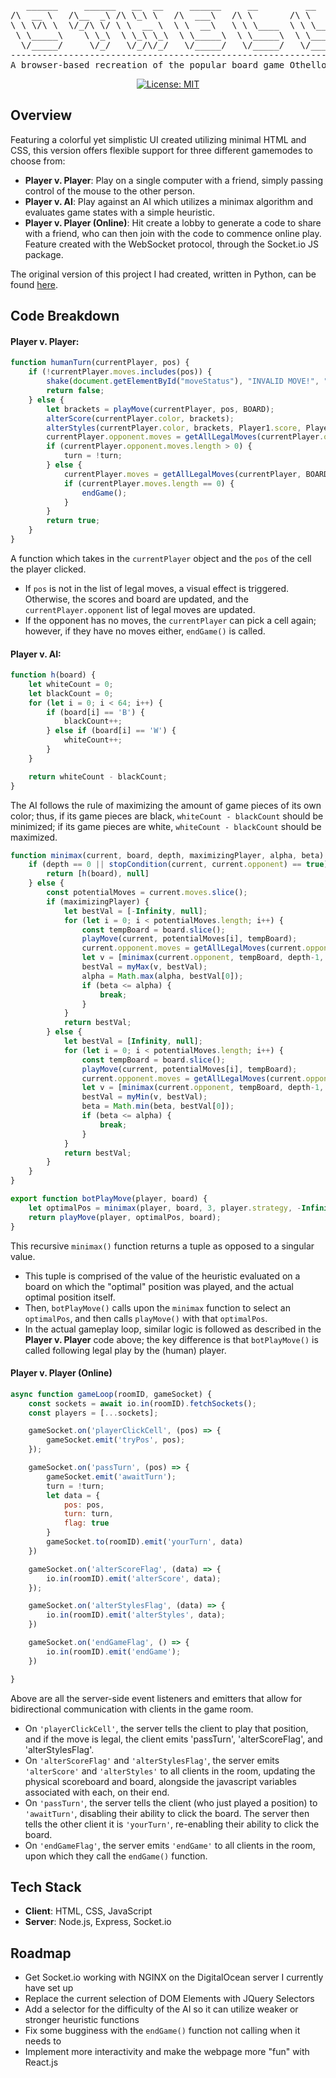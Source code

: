 <div align=center>
<pre>
   ______     ______   __  __     ______     __         __         ______    
/\  __ \   /\__  _\ /\ \_\ \   /\  ___\   /\ \       /\ \       /\  __ \   
\ \ \/\ \  \/_/\ \/ \ \  __ \  \ \  __\   \ \ \____  \ \ \____  \ \ \/\ \  
 \ \_____\    \ \_\  \ \_\ \_\  \ \_____\  \ \_____\  \ \_____\  \ \_____\ 
  \/_____/     \/_/   \/_/\/_/   \/_____/   \/_____/   \/_____/   \/_____/ 
--------------------------------------------------------------------------
A browser-based recreation of the popular board game Othello. 
</pre>
   
[![License: MIT](https://img.shields.io/badge/License-MIT-yellow.svg)](https://opensource.org/licenses/MIT)
</div>

## Overview ##
Featuring a colorful yet simplistic UI created utilizing minimal HTML and CSS, this version offers flexible support for three different gamemodes to choose from:

- **Player v. Player**: Play on a single computer with a friend, simply passing control of the mouse to the other person.
- **Player v. AI**: Play against an AI which utilizes a minimax algorithm and evaluates game states with a simple heuristic.
- **Player v. Player (Online)**: Hit create a lobby to generate a code to share with a friend, who can then join with the code to commence online play. Feature created with the WebSocket protocol, through the Socket.io JS package.

The original version of this project I had created, written in Python, can be found [here](https://github.com/ishanc312/othelloWithBot).

## Code Breakdown ##
#### Player v. Player: ####
```javascript 
function humanTurn(currentPlayer, pos) {
    if (!currentPlayer.moves.includes(pos)) {
        shake(document.getElementById("moveStatus"), "INVALID MOVE!", "CLICK A SQUARE!");
        return false;
    } else {
        let brackets = playMove(currentPlayer, pos, BOARD);
        alterScore(currentPlayer.color, brackets);
        alterStyles(currentPlayer.color, brackets, Player1.score, Player2.score);
        currentPlayer.opponent.moves = getAllLegalMoves(currentPlayer.opponent, BOARD);
        if (currentPlayer.opponent.moves.length > 0) {
            turn = !turn;
        } else {
            currentPlayer.moves = getAllLegalMoves(currentPlayer, BOARD);
            if (currentPlayer.moves.length == 0) {
                endGame();
            }
        }
        return true;
    }
}
```
A function which takes in the `currentPlayer` object and the `pos` of the cell the player clicked. 
- If `pos` is not in the list of legal moves, a visual effect is triggered. Otherwise, the scores and board are updated, and the `currentPlayer.opponent` list of legal moves are updated.
- If the opponent has no moves, the `currentPlayer` can pick a cell again; however, if they have no moves either, `endGame()` is called. 

#### Player v. AI: ####
```javascript
function h(board) {
    let whiteCount = 0;
    let blackCount = 0;
    for (let i = 0; i < 64; i++) {
        if (board[i] == 'B') {
            blackCount++;
        } else if (board[i] == 'W') {
            whiteCount++;
        }
    }

    return whiteCount - blackCount;
}
```
The AI follows the rule of maximizing the amount of game pieces of its own color; thus, if its game pieces are black, `whiteCount - blackCount` should be minimized; if its game pieces are white, `whiteCount - blackCount` should be maximized.

```javascript
function minimax(current, board, depth, maximizingPlayer, alpha, beta) {
    if (depth == 0 || stopCondition(current, current.opponent) == true) {
        return [h(board), null]
    } else {
        const potentialMoves = current.moves.slice();
        if (maximizingPlayer) {
            let bestVal = [-Infinity, null];
            for (let i = 0; i < potentialMoves.length; i++) {
                const tempBoard = board.slice();
                playMove(current, potentialMoves[i], tempBoard);
                current.opponent.moves = getAllLegalMoves(current.opponent, tempBoard);
                let v = [minimax(current.opponent, tempBoard, depth-1, false, alpha, beta)[0], potentialMoves[i]];
                bestVal = myMax(v, bestVal);
                alpha = Math.max(alpha, bestVal[0]);
                if (beta <= alpha) {
                    break;
                }
            }
            return bestVal;
        } else {
            let bestVal = [Infinity, null];
            for (let i = 0; i < potentialMoves.length; i++) {
                const tempBoard = board.slice();
                playMove(current, potentialMoves[i], tempBoard);
                current.opponent.moves = getAllLegalMoves(current.opponent, tempBoard);
                let v = [minimax(current.opponent, tempBoard, depth-1, true, alpha, beta)[0], potentialMoves[i]];
                bestVal = myMin(v, bestVal);
                beta = Math.min(beta, bestVal[0]);
                if (beta <= alpha) {
                    break;
                }
            }
            return bestVal;
        }
    }
}

export function botPlayMove(player, board) {
    let optimalPos = minimax(player, board, 3, player.strategy, -Infinity, Infinity)[1];
    return playMove(player, optimalPos, board);
}
```
This recursive `minimax()` function returns a tuple as opposed to a singular value.
- This tuple is comprised of the value of the heuristic evaluated on a board on which the "optimal" position was played, and the actual optimal position itself.
- Then, `botPlayMove()` calls upon the `minimax` function to select an `optimalPos`, and then calls `playMove()` with that `optimalPos`.
- In the actual gameplay loop, similar logic is followed as described in the **Player v. Player** code above; the key difference is that `botPlayMove()` is called following legal play by the (human) player. 

#### Player v. Player (Online) ####
```javascript
async function gameLoop(roomID, gameSocket) {
    const sockets = await io.in(roomID).fetchSockets();
    const players = [...sockets];

    gameSocket.on('playerClickCell', (pos) => {
        gameSocket.emit('tryPos', pos);
    });

    gameSocket.on('passTurn', (pos) => {
        gameSocket.emit('awaitTurn');
        turn = !turn;
        let data = {
            pos: pos,
            turn: turn,
            flag: true
        }
        gameSocket.to(roomID).emit('yourTurn', data)
    })

    gameSocket.on('alterScoreFlag', (data) => {
        io.in(roomID).emit('alterScore', data);
    });

    gameSocket.on('alterStylesFlag', (data) => {
        io.in(roomID).emit('alterStyles', data);
    })

    gameSocket.on('endGameFlag', () => {
        io.in(roomID).emit('endGame');
    })

}
```
Above are all the server-side event listeners and emitters that allow for bidirectional communication with clients in the game room.
- On `'playerClickCell'`, the server tells the client to play that position, and if the move is legal, the client emits 'passTurn', 'alterScoreFlag', and 'alterStylesFlag'.
- On `'alterScoreFlag'` and `'alterStylesFlag'`, the server emits `'alterScore'` and `'alterStyles'` to all clients in the room, updating the physical scoreboard and board, alongside the javascript variables associated with each, on their end.
- On `'passTurn'`, the server tells the client (who just played a position) to `'awaitTurn'`, disabling their ability to click the board. The server then tells the other client it is `'yourTurn'`, re-enabling their ability to click the board.
- On `'endGameFlag'`, the server emits `'endGame'` to all clients in the room, upon which they call the `endGame()` function.

## Tech Stack
- **Client**: HTML, CSS, JavaScript
- **Server**: Node.js, Express, Socket.io 

## Roadmap ##
- Get Socket.io working with NGINX on the DigitalOcean server I currently have set up
- Replace the current selection of DOM Elements with JQuery Selectors
- Add a selector for the difficulty of the AI so it can utilize weaker or stronger heuristic functions
- Fix some bugginess with the `endGame()` function not calling when it needs to 
- Implement more interactivity and make the webpage more "fun" with React.js 
